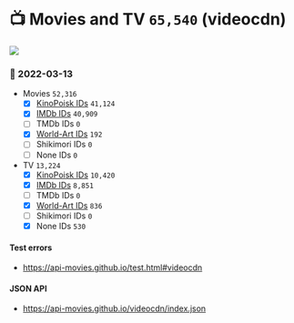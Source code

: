 # :tv: Movies and TV `65,540` (videocdn)

<a href="https://API-Movies.github.io"><img src="https://API-Movies.github.io/banner.png?cache"></a>

### :date: 2022-03-13
- Movies `52,316`
  - [x] <a href="https://API-Movies.github.io/videocdn/movie_kinopoisk_ids.json">KinoPoisk IDs</a> `41,124`
  - [x] <a href="https://API-Movies.github.io/videocdn/movie_imdb_ids.json">IMDb IDs</a> `40,909`
  - [ ] TMDb IDs `0`
  - [x] <a href="https://API-Movies.github.io/videocdn/movie_world_art_ids.json">World-Art IDs</a> `192`
  - [ ] Shikimori IDs `0`
  - [ ] None IDs `0`
- TV `13,224`
  - [x] <a href="https://API-Movies.github.io/videocdn/tv_kinopoisk_ids.json">KinoPoisk IDs</a> `10,420`
  - [x] <a href="https://API-Movies.github.io/videocdn/tv_imdb_ids.json">IMDb IDs</a> `8,851`
  - [ ] TMDb IDs `0`
  - [x] <a href="https://API-Movies.github.io/videocdn/tv_world_art_ids.json">World-Art IDs</a> `836`
  - [ ] Shikimori IDs `0`
  - [x] None IDs `530`
#### Test errors
- <a href='https://api-movies.github.io/test.html#videocdn'>https://api-movies.github.io/test.html#videocdn</a>
#### JSON API
- <a href='https://api-movies.github.io/videocdn/index.json'>https://api-movies.github.io/videocdn/index.json</a>
